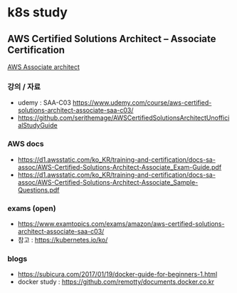 # k8s study
<!-- markdownlint-disable -->
## AWS Certified Solutions Architect – Associate Certification

[AWS Associate architect](https://aws.amazon.com/ko/certification/certified-solutions-architect-associate/)

### 강의 / 자료

* udemy : SAA-C03 https://www.udemy.com/course/aws-certified-solutions-architect-associate-saa-c03/
* https://github.com/serithemage/AWSCertifiedSolutionsArchitectUnofficialStudyGuide

### AWS docs

* https://d1.awsstatic.com/ko_KR/training-and-certification/docs-sa-assoc/AWS-Certified-Solutions-Architect-Associate_Exam-Guide.pdf
* https://d1.awsstatic.com/ko_KR/training-and-certification/docs-sa-assoc/AWS-Certified-Solutions-Architect-Associate_Sample-Questions.pdf

### exams (open)

* https://www.examtopics.com/exams/amazon/aws-certified-solutions-architect-associate-saa-c03/
* 참고 : https://kubernetes.io/ko/

### blogs

* https://subicura.com/2017/01/19/docker-guide-for-beginners-1.html
* docker study : https://github.com/remotty/documents.docker.co.kr
